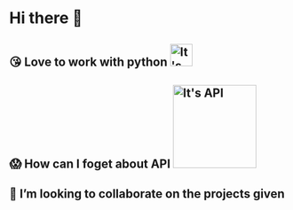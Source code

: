 # Hi there 👋

## :kissing_heart: Love to work with python <img src="https://media0.giphy.com/media/KAq5w47R9rmTuvWOWa/giphy.gif" alt="It's Python Logo" width="40">
## :scream: How can I foget about API <img src="https://d540vms5r2s2d.cloudfront.net/mad/uploads/mad_blog_5db041379523b1571832119.gif" alt="It's API" width="150">
## 👯 I’m looking to collaborate on the projects given

<!--
**Asutosh-ABStech/Asutosh-ABSTech** is a ✨ _special_ ✨ repository because its `README.md` (this file) appears on your GitHub profile.

Here are some ideas to get you started:

- 🔭 I’m currently working on ...
- 🌱 I’m currently learning ...
- 👯 I’m looking to collaborate on ...
- 🤔 I’m looking for help with ...
- 💬 Ask me about ...
- 📫 How to reach me: ...
- 😄 Pronouns: ...
- ⚡ Fun fact: ...
-->
